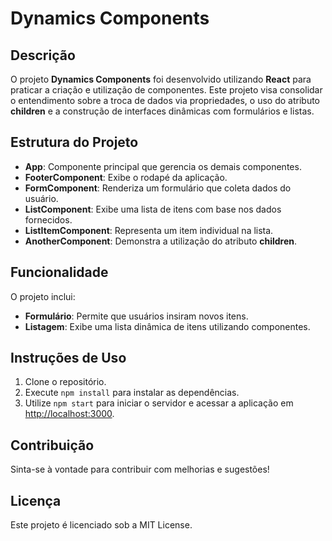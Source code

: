 # Dynamics Components

## Descrição
O projeto **Dynamics Components** foi desenvolvido utilizando **React** para praticar a criação e utilização de componentes. Este projeto visa consolidar o entendimento sobre a troca de dados via propriedades, o uso do atributo **children** e a construção de interfaces dinâmicas com formulários e listas.

## Estrutura do Projeto
- **App**: Componente principal que gerencia os demais componentes.
- **FooterComponent**: Exibe o rodapé da aplicação.
- **FormComponent**: Renderiza um formulário que coleta dados do usuário.
- **ListComponent**: Exibe uma lista de itens com base nos dados fornecidos.
- **ListItemComponent**: Representa um item individual na lista.
- **AnotherComponent**: Demonstra a utilização do atributo **children**.

## Funcionalidade
O projeto inclui:
- **Formulário**: Permite que usuários insiram novos itens.
- **Listagem**: Exibe uma lista dinâmica de itens utilizando componentes.

## Instruções de Uso
1. Clone o repositório.
2. Execute `npm install` para instalar as dependências.
3. Utilize `npm start` para iniciar o servidor e acessar a aplicação em [http://localhost:3000](http://localhost:3000).

## Contribuição
Sinta-se à vontade para contribuir com melhorias e sugestões!

## Licença
Este projeto é licenciado sob a MIT License.
